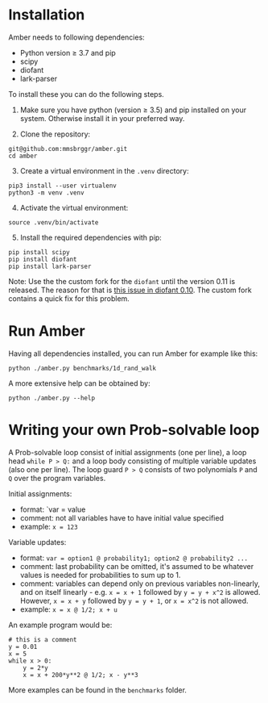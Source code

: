 # Installation

Amber needs to following dependencies:
- Python version &geq; 3.7 and pip
- scipy
- diofant
- lark-parser

To install these you can do the following steps.

1. Make sure you have python (version &geq; 3.5) and pip installed on your system.
Otherwise install it in your preferred way.

2. Clone the repository:

```shell script
git@github.com:mmsbrggr/amber.git
cd amber
```

3. Create a virtual environment in the `.venv` directory:
```shell script
pip3 install --user virtualenv
python3 -m venv .venv
```

4. Activate the virtual environment:
```shell script
source .venv/bin/activate
```

5. Install the required dependencies with pip:
```shell script
pip install scipy
pip install diofant
pip install lark-parser
```

Note: Use the the custom fork for the `diofant` until the version 0.11 is released.
The reason for that is [this issue in diofant 0.10](https://github.com/diofant/diofant/issues/922).
The custom fork contains a quick fix for this problem.

# Run Amber

Having all dependencies installed, you can run Amber for example like this:
```shell script
python ./amber.py benchmarks/1d_rand_walk
```

A more extensive help can be obtained by:
```shell script
python ./amber.py --help
```

# Writing your own Prob-solvable loop
A Prob-solvable loop consist of initial assignments (one per line), a loop head `while P > Q:`
and a loop body consisting of multiple variable updates (also one per line).
The loop guard `P > Q` consists of two polynomials `P` and `Q` over the program variables.

Initial assignments:
- format:  `var = value
- comment: not all variables have to have initial value specified
- example: `x = 123`

Variable updates:
- format:  `var = option1 @ probability1; option2 @ probability2 ...`
- comment: last probability can be omitted, it's assumed to be whatever
values is needed for probabilities to sum up to 1.
- comment: variables can depend only on previous variables non-linearly,
and on itself linearly - e.g. `x = x + 1` followed by `y = y + x^2` is allowed.
However, `x = x + y` followed by `y = y + 1`, or `x = x^2` is not allowed.
- example: `x = x @ 1/2; x + u`

An example program would be:

```
# this is a comment
y = 0.01
x = 5
while x > 0:
    y = 2*y
    x = x + 200*y**2 @ 1/2; x - y**3
```
More examples can be found in the `benchmarks` folder.

